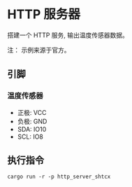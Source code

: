 # HTTP 服务器

搭建一个 HTTP 服务, 输出温度传感器数据。

注： 示例来源于官方。

## 引脚

### 温度传感器

- 正极: VCC
- 负极: GND
- SDA: IO10
- SCL: IO8

## 执行指令

```shell
cargo run -r -p http_server_shtcx
```
